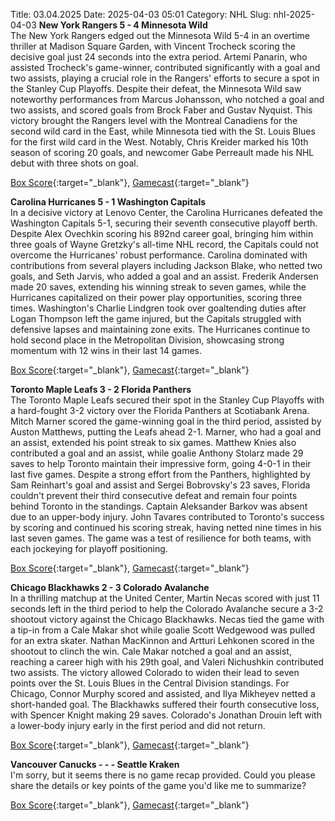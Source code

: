 Title: 03.04.2025
Date: 2025-04-03 05:01
Category: NHL 
Slug: nhl-2025-04-03 
**New York Rangers 5 - 4 Minnesota Wild**  
The New York Rangers edged out the Minnesota Wild 5-4 in an overtime thriller at Madison Square Garden, with Vincent Trocheck scoring the decisive goal just 24 seconds into the extra period. Artemi Panarin, who assisted Trocheck's game-winner, contributed significantly with a goal and two assists, playing a crucial role in the Rangers' efforts to secure a spot in the Stanley Cup Playoffs. Despite their defeat, the Minnesota Wild saw noteworthy performances from Marcus Johansson, who notched a goal and two assists, and scored goals from Brock Faber and Gustav Nyquist. This victory brought the Rangers level with the Montreal Canadiens for the second wild card in the East, while Minnesota tied with the St. Louis Blues for the first wild card in the West. Notably, Chris Kreider marked his 10th season of scoring 20 goals, and newcomer Gabe Perreault made his NHL debut with three shots on goal. 

[Box Score](/gamecenter/min-vs-nyr/2025/04/02/2024021192){:target="_blank"}, [Gamecast](https://www.nhl.com/news/minnesota-wild-new-york-rangers-game-recap-april-2){:target="_blank"}<br>

**Carolina Hurricanes 5 - 1 Washington Capitals**  
In a decisive victory at Lenovo Center, the Carolina Hurricanes defeated the Washington Capitals 5-1, securing their seventh consecutive playoff berth. Despite Alex Ovechkin scoring his 892nd career goal, bringing him within three goals of Wayne Gretzky's all-time NHL record, the Capitals could not overcome the Hurricanes' robust performance. Carolina dominated with contributions from several players including Jackson Blake, who netted two goals, and Seth Jarvis, who added a goal and an assist. Frederik Andersen made 20 saves, extending his winning streak to seven games, while the Hurricanes capitalized on their power play opportunities, scoring three times. Washington's Charlie Lindgren took over goaltending duties after Logan Thompson left the game injured, but the Capitals struggled with defensive lapses and maintaining zone exits. The Hurricanes continue to hold second place in the Metropolitan Division, showcasing strong momentum with 12 wins in their last 14 games. 

[Box Score](/gamecenter/wsh-vs-car/2025/04/02/2024021193){:target="_blank"}, [Gamecast](https://www.nhl.com/news/washington-capitals-carolina-hurricanes-game-recap-april-2){:target="_blank"}<br>

**Toronto Maple Leafs 3 - 2 Florida Panthers**  
The Toronto Maple Leafs secured their spot in the Stanley Cup Playoffs with a hard-fought 3-2 victory over the Florida Panthers at Scotiabank Arena. Mitch Marner scored the game-winning goal in the third period, assisted by Auston Matthews, putting the Leafs ahead 2-1. Marner, who had a goal and an assist, extended his point streak to six games. Matthew Knies also contributed a goal and an assist, while goalie Anthony Stolarz made 29 saves to help Toronto maintain their impressive form, going 4-0-1 in their last five games. Despite a strong effort from the Panthers, highlighted by Sam Reinhart's goal and assist and Sergei Bobrovsky's 23 saves, Florida couldn't prevent their third consecutive defeat and remain four points behind Toronto in the standings. Captain Aleksander Barkov was absent due to an upper-body injury. John Tavares contributed to Toronto's success by scoring and continued his scoring streak, having netted nine times in his last seven games. The game was a test of resilience for both teams, with each jockeying for playoff positioning. 

[Box Score](/gamecenter/fla-vs-tor/2025/04/02/2024021194){:target="_blank"}, [Gamecast](https://www.nhl.com/news/florida-panthers-toronto-maple-leafs-game-recap-april-2){:target="_blank"}<br>

**Chicago Blackhawks 2 - 3 Colorado Avalanche**  
In a thrilling matchup at the United Center, Martin Necas scored with just 11 seconds left in the third period to help the Colorado Avalanche secure a 3-2 shootout victory against the Chicago Blackhawks. Necas tied the game with a tip-in from a Cale Makar shot while goalie Scott Wedgewood was pulled for an extra skater. Nathan MacKinnon and Artturi Lehkonen scored in the shootout to clinch the win. Cale Makar notched a goal and an assist, reaching a career high with his 29th goal, and Valeri Nichushkin contributed two assists. The victory allowed Colorado to widen their lead to seven points over the St. Louis Blues in the Central Division standings. For Chicago, Connor Murphy scored and assisted, and Ilya Mikheyev netted a short-handed goal. The Blackhawks suffered their fourth consecutive loss, with Spencer Knight making 29 saves. Colorado's Jonathan Drouin left with a lower-body injury early in the first period and did not return. 

[Box Score](/gamecenter/col-vs-chi/2025/04/02/2024021195){:target="_blank"}, [Gamecast](https://www.nhl.com/news/colorado-avalanche-chicago-blackhawks-game-recap-april-2){:target="_blank"}<br>

**Vancouver Canucks - - - Seattle Kraken**  
I'm sorry, but it seems there is no game recap provided. Could you please share the details or key points of the game you'd like me to summarize? 

[Box Score](/gamecenter/sea-vs-van/2025/04/02/2024021196){:target="_blank"}, [Gamecast](https://www.nhl.com/news/seattle-kraken-vancouver-canucks-game-recap-april-2){:target="_blank"}<br>

